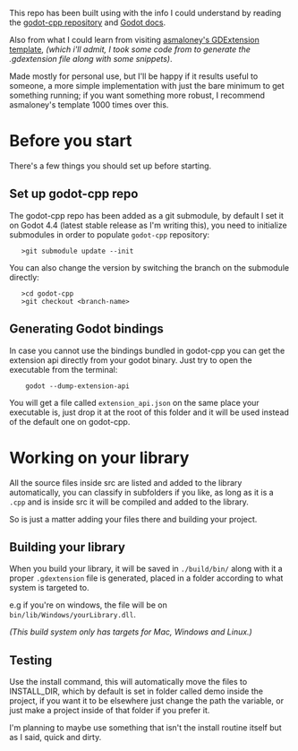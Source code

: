 This repo has been built using with the info I could understand by reading the [godot-cpp repository](https://github.com/godotengine/godot-cpp) and [Godot docs](https://docs.godotengine.org/en/stable/tutorials/scripting/gdextension/gdextension_cpp_example.html).

Also from what I could learn from visiting [asmaloney's GDExtension template](https://github.com/asmaloney/GDExtensionTemplate), *(which i'll admit, I took some code from to generate the .gdextension file along with some snippets)*.

Made mostly for personal use, but I'll be happy if it results useful to someone, a more simple implementation with just the bare minimum to get something running; if you want something more robust, I recommend asmaloney's template 1000 times over this.


# Before you start

There's a few things you should set up before starting.


## Set up godot-cpp repo

The godot-cpp repo has been added as a git submodule, by default I set it on Godot 4.4 (latest stable release as I'm writing this), you need to initialize submodules in order to populate `godot-cpp` repository:

```
   >git submodule update --init
```

 You can also change the version by switching the branch on the submodule directly:

```
   >cd godot-cpp 
   >git checkout <branch-name>
```

## Generating Godot bindings

In case you cannot use the bindings bundled in godot-cpp you can get the extension api directly from your godot binary. Just try to open the executable from the terminal:

```
    godot --dump-extension-api
```

You will get a file called `extension_api.json` on the same place your executable is, just drop it at the root of this folder and it will be used instead of the default one on godot-cpp.


# Working on your library

All the source files inside src are listed and added to the library automatically, you can classify in subfolders if you like, as long as it is a `.cpp` and is inside src it will be compiled and added to the library.

So is just a matter adding your files there and building your project.

## Building your library

When you build your library, it will be saved in `./build/bin/` along with it a proper `.gdextension` file is generated, placed in a folder according to what system is targeted to.

e.g if you're on windows, the file will be on `bin/lib/Windows/yourLibrary.dll`. 

*(This build system only has targets for Mac, Windows and Linux.)*

## Testing

Use the install command, this will automatically move the files to INSTALL_DIR, which by default is set in folder called demo inside the project, if you want it to be elsewhere just change the path the variable, or just make a project inside of that folder if you prefer it.

I'm planning to maybe use something that isn't the install routine itself but as I said, quick and dirty.
